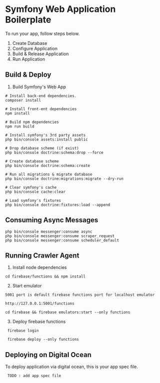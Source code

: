 # Symfony Web Application Boilerplate

To run your app, follow steps below.

1. Create Database
2. Configure Application
3. Build & Release Application
4. Run Application

## Build & Deploy

1. Build Symfony's Web App

~~~
# Install back-end dependencies.
composer install

# Install front-ent dependencies
npm install

# Build npm dependencies
npm run build

# Install symfony's 3rd party assets
php bin/console assets:install public

# Drop database scheme (if exist)
php bin/console doctrine:schema:drop --force

# Create database scheme
php bin/console doctrine:schema:create

# Run all migrations & migrate database
php bin/console doctrine:migrations:migrate --dry-run

# Clear symfony's cache
php bin/console cache:clear

# Load symfony's fixtures
php bin/console doctrine:fixtures:load --append

~~~

## Consuming Async Messages

~~~
php bin/console messenger:consume async
php bin/console messenger:consume scraper_request
php bin/console messenger:consume scheduler_default
~~~

## Running Crawler Agent

1. Install node dependencies

~~~
cd firebase/functions && npm install
~~~

2. Start emulator

~~~
5001 port is default firebase functions port for localhost emulator

http://127.0.0.1:5001/functions

cd firebase && firebase emulators:start --only functions
~~~

3. Deploy firebase functions

~~~
 firebase login
 
 firebase deploy --only functions
~~~

## Deploying on Digital Ocean

To deploy application via digital ocean, this is your app spec file.

~~~
 TODO : add app spec file
~~~

